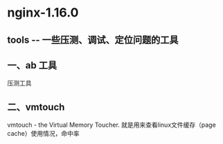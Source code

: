 
nginx-1.16.0
====
tools -- 一些压测、调试、定位问题的工具
----

## 一、ab 工具
压测工具

## 二、vmtouch
vmtouch - the Virtual Memory Toucher. 就是用来查看linux文件缓存（page cache）使用情况，命中率
